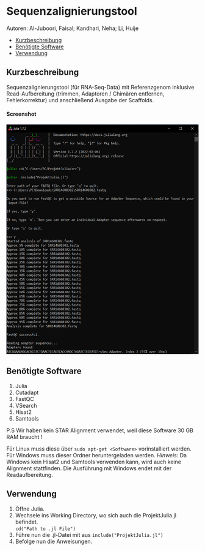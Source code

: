 # Sequenzalignierungstool
Autoren: 
Al-Juboori, Faisal;
Kandhari, Neha;
Li, Huije

- [Kurzbeschreibung](#kurzbeschreibung)
- [Benötigte Software](#benötigte-software)
- [Verwendung](#verwendung)

## Kurzbeschreibung
Sequenzalignierungstool (für RNA-Seq-Data) mit Referenzgenom inklusive Read-Aufbereitung (trimmen, Adaptoren / Chimären entfernen, Fehlerkorrektur) und anschließend Ausgabe der Scaffolds.

#### Screenshot
<img src="Screenshot.png" width="700" height="600">

## Benötigte Software

1. Julia 
2. Cutadapt
3. FastQC
4. VSearch
5. Hisat2
6. Samtools

P.S Wir haben kein STAR Alignment verwendet, weil diese Software 30 GB RAM braucht !

Für Linux muss diese über `sudo apt-get <Software>` vorinstalliert werden.<br>
Für Windows muss dieser Ordner heruntergeladen werden.
_Hinweis_: Da Windows kein Hisat2 und Samtools verwenden kann, wird auch keine Alignment stattfinden. Die Ausführung mit Windows endet mit der Readaufbereitung.

## Verwendung
1. Öffne Julia.
2. Wechsele ins Working Directory, wo sich auch die ProjektJulia.jl befindet. <br>
` cd("Path to .jl File") `
3. Führe nun die .jl-Datei mit aus `include("ProjektJulia.jl")`
4. Befolge nun die Anweisungen.
